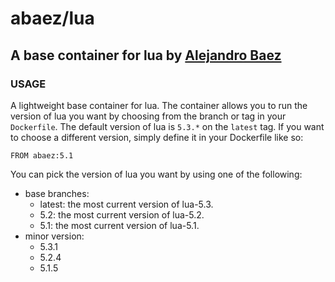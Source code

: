 # abaez/lua
## A base container for lua by [Alejandro Baez](https://twitter.com/a_baez)


### USAGE
A lightweight base container for lua. The container allows you to run the
version of lua you want by choosing from the branch or tag in your
`Dockerfile`. The default version of lua is `5.3.*` on the `latest` tag. If you
want to choose a different version, simply define it in your Dockerfile like
so:

```
FROM abaez:5.1
```

You can pick the version of lua you want by using one of the following:

* base branches:
    * latest: the most current version of lua-5.3.
    * 5.2: the most current version of lua-5.2.
    * 5.1: the most current version of lua-5.1.
* minor version:
    * 5.3.1
    * 5.2.4
    * 5.1.5


